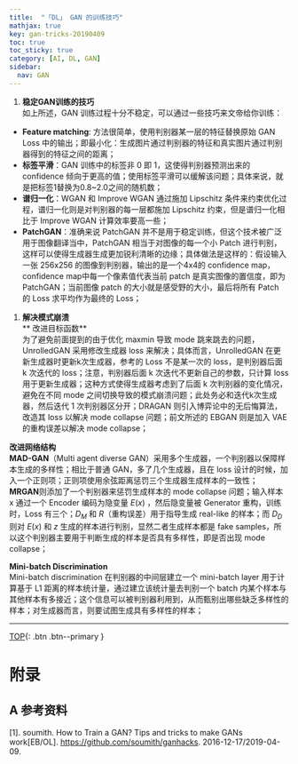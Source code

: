 ```yaml
---
title:  "「DL」 GAN 的训练技巧"
mathjax: true
key: gan-tricks-20190409
toc: true
toc_sticky: true
category: [AI, DL, GAN]
sidebar:
  nav: GAN
---
```

<span id='head'></span>

>

<!--more-->


1. **稳定GAN训练的技巧**  
如上所述，GAN 训练过程十分不稳定，可以通过一些技巧来文帝给你训练：  
- **Feature matching**: 方法很简单，使用判别器某一层的特征替换原始 GAN Loss 中的输出；即最小化：生成图片通过判别器的特征和真实图片通过判别器得到的特征之间的距离；  
- **标签平滑**：GAN 训练中的标签非 0 即 1，这使得判别器预测出来的 confidence 倾向于更高的值；使用标签平滑可以缓解该问题；具体来说，就是把标签1替换为0.8~2.0之间的随机数；  
- **谱归一化**：WGAN 和 Improve WGAN 通过施加 Lipschitz 条件来约束优化过程，谱归一化则是对判别器的每一层都施加 Lipschitz 约束，但是谱归一化相比于 Improve WGAN 计算效率要高一些；  
- **PatchGAN**：准确来说 PatchGAN 并不是用于稳定训练，但这个技术被广泛用于图像翻译当中，PatchGAN 相当于对图像的每一个小 Patch 进行判别，这样可以使得生成器生成更加锐利清晰的边缘；具体做法是这样的：假设输入一张 256x256 的图像到判别器，输出的是一个4x4的 confidence map，confidence map中每一个像素值代表当前 patch 是真实图像的置信度，即为 PatchGAN；当前图像 patch 的大小就是感受野的大小，最后将所有 Patch 的 Loss 求平均作为最终的 Loss；  

1. **解决模式崩溃**   
** 改进目标函数**  
为了避免前面提到的由于优化 maxmin 导致 mode 跳来跳去的问题，UnrolledGAN 采用修改生成器 loss 来解决；具体而言，UnrolledGAN 在更新生成器时更新k次生成器，参考的 Loss 不是某一次的 loss，是判别器后面 k 次迭代的 loss；注意，判别器后面 k 次迭代不更新自己的参数，只计算 loss 用于更新生成器；这种方式使得生成器考虑到了后面 k 次判别器的变化情况，避免在不同 mode 之间切换导致的模式崩溃问题；此处务必和迭代k次生成器，然后迭代 1 次判别器区分开；DRAGAN 则引入博弈论中的无后悔算法，改造其 loss 以解决 mode collapse 问题；前文所述的 EBGAN 则是加入 VAE 的重构误差以解决 mode collapse；    

**改进网络结构**  
**MAD-GAN**（Multi agent diverse GAN）采用多个生成器，一个判别器以保障样本生成的多样性；相比于普通 GAN，多了几个生成器，且在 loss 设计的时候，加入一个正则项；正则项使用余弦距离惩罚三个生成器生成样本的一致性；   
**MRGAN**则添加了一个判别器来惩罚生成样本的 mode collapse 问题；输入样本 x 通过一个 Encoder 编码为隐变量 $E(x)$ ，然后隐变量被 Generator 重构，训练时，Loss 有三个；$D_M$ 和 $R$（重构误差）用于指导生成 real-like 的样本；而 $D_D$ 则对 $E(x)$ 和 $z$ 生成的样本进行判别，显然二者生成样本都是 fake samples，所以这个判别器主要用于判断生成的样本是否具有多样性，即是否出现 mode collapse；   

**Mini-batch Discrimination**  
Mini-batch discrimination 在判别器的中间层建立一个 mini-batch layer 用于计算基于 L1 距离的样本统计量，通过建立该统计量去判别一个 batch 内某个样本与其他样本有多接近；这个信息可以被判别器利用到，从而甄别出哪些缺乏多样性的样本；对生成器而言，则要试图生成具有多样性的样本；  

-------------------  
[TOP](#head){: .btn .btn--primary }



# 附录
## A 参考资料
[1]. soumith. How to Train a GAN? Tips and tricks to make GANs work[EB/OL]. <https://github.com/soumith/ganhacks>. 2016-12-17/2019-04-09.     
